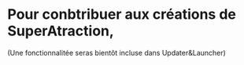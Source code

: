 # Pour conbtribuer aux créations de SuperAtraction,
(Une fonctionnalitée seras bientôt incluse dans Updater&Launcher)
